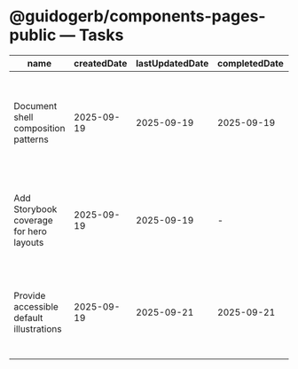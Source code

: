 # @guidogerb/components-pages-public — Tasks

| name                                     | createdDate | lastUpdatedDate | completedDate | status      | description                                                                               |
| ---------------------------------------- | ----------- | --------------- | ------------- | ----------- | ----------------------------------------------------------------------------------------- |
| Document shell composition patterns      | 2025-09-19  | 2025-09-19      | 2025-09-19    | complete    | Verified the README explains how to wire headers, footers, and marketing heroes together. |
| Add Storybook coverage for hero layouts  | 2025-09-19  | 2025-09-19      | -             | in progress | Build stories that exercise CTA variations, media slots, and long-form copy combinations. |
| Provide accessible default illustrations | 2025-09-19  | 2025-09-21      | 2025-09-21    | complete    | Bundle royalty-free imagery and alt text guidance to keep quick-start sites on brand.     |
